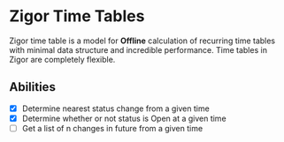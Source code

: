 # Zigor Time Tables
Zigor time table is a model for __Offline__ calculation of recurring time tables with minimal data structure and incredible performance.
Time tables in Zigor are completely flexible.

## Abilities
  - [x] Determine nearest status change from a given time
  - [x] Determine whether or not status is Open at a given time
  - [ ] Get a list of n changes in future from a given time
